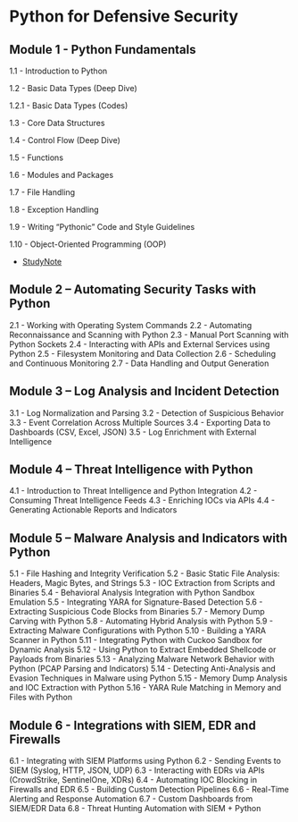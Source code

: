 # Python for Defensive Security

## Module 1 - Python Fundamentals
1.1 - Introduction to Python

1.2 - Basic Data Types (Deep Dive)

  1.2.1 - Basic Data Types (Codes)

1.3 - Core Data Structures

1.4 - Control Flow (Deep Dive)

1.5 - Functions

1.6 - Modules and Packages

1.7 - File Handling

1.8 - Exception Handling

1.9 - Writing “Pythonic” Code and Style Guidelines

1.10 - Object-Oriented Programming (OOP)

* [StudyNote](https://github.com/SEUNGHO-Y00/PersonalStudy/blob/main/PythonforSecurity/DefensiveSecurity/Module1.md)

## Module 2 – Automating Security Tasks with Python
2.1 - Working with Operating System Commands
2.2 - Automating Reconnaissance and Scanning with Python
2.3 - Manual Port Scanning with Python Sockets
2.4 - Interacting with APIs and External Services using Python
2.5 - Filesystem Monitoring and Data Collection
2.6 - Scheduling and Continuous Monitoring
2.7 - Data Handling and Output Generation

## Module 3 – Log Analysis and Incident Detection
3.1 - Log Normalization and Parsing
3.2 - Detection of Suspicious Behavior
3.3 - Event Correlation Across Multiple Sources
3.4 - Exporting Data to Dashboards (CSV, Excel, JSON)
3.5 - Log Enrichment with External Intelligence

## Module 4 – Threat Intelligence with Python
4.1 - Introduction to Threat Intelligence and Python Integration
4.2 - Consuming Threat Intelligence Feeds
4.3 - Enriching IOCs via APIs
4.4 - Generating Actionable Reports and Indicators

## Module 5 – Malware Analysis and Indicators with Python
5.1 - File Hashing and Integrity Verification
5.2 - Basic Static File Analysis: Headers, Magic Bytes, and Strings
5.3 - IOC Extraction from Scripts and Binaries
5.4 - Behavioral Analysis Integration with Python Sandbox Emulation
5.5 - Integrating YARA for Signature-Based Detection
5.6 - Extracting Suspicious Code Blocks from Binaries
5.7 - Memory Dump Carving with Python
5.8 - Automating Hybrid Analysis with Python
5.9 - Extracting Malware Configurations with Python
5.10 - Building a YARA Scanner in Python
5.11 - Integrating Python with Cuckoo Sandbox for Dynamic Analysis
5.12 - Using Python to Extract Embedded Shellcode or Payloads from Binaries
5.13 - Analyzing Malware Network Behavior with Python (PCAP Parsing and Indicators)
5.14 - Detecting Anti-Analysis and Evasion Techniques in Malware using Python
5.15 - Memory Dump Analysis and IOC Extraction with Python
5.16 - YARA Rule Matching in Memory and Files with Python

## Module 6 - Integrations with SIEM, EDR and Firewalls
6.1 - Integrating with SIEM Platforms using Python
6.2 - Sending Events to SIEM (Syslog, HTTP, JSON, UDP)
6.3 - Interacting with EDRs via APIs (CrowdStrike, SentinelOne, XDRs)
6.4 - Automating IOC Blocking in Firewalls and EDR
6.5 - Building Custom Detection Pipelines
6.6 - Real-Time Alerting and Response Automation
6.7 - Custom Dashboards from SIEM/EDR Data
6.8 - Threat Hunting Automation with SIEM + Python
